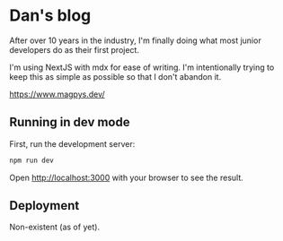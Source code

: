 # Dan's blog

After over 10 years in the industry, I'm finally doing what most junior developers do as their first project.

I'm using NextJS with mdx for ease of writing.
I'm intentionally trying to keep this as simple as possible so that I don't abandon it.

https://www.magpys.dev/

## Running in dev mode

First, run the development server:

```bash
npm run dev
```

Open [http://localhost:3000](http://localhost:3000) with your browser to see the result.

## Deployment

Non-existent (as of yet).
